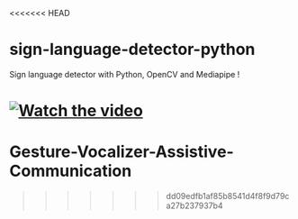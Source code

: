 <<<<<<< HEAD
# sign-language-detector-python

Sign language detector with Python, OpenCV and Mediapipe !

[![Watch the video](https://img.youtube.com/vi/MJCSjXepaAM/0.jpg)](https://www.youtube.com/watch?v=MJCSjXepaAM)
=======
# Gesture-Vocalizer-Assistive-Communication
>>>>>>> dd09edfb1af85b8541d4f8f9d79ca27b237937b4
